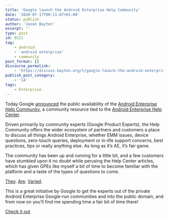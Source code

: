 ```yaml
---
title: 'Google launch the Android Enterprise Help Community'
date: '2020-07-17T00:11:07+01:00'
status: publish
author: 'Jason Bayton'
excerpt: ''
type: post
id: 9121
tag:
    - android
    - 'android enterprise'
    - community
post_format: []
discourse_permalink:
    - 'https://discuss.bayton.org/t/google-launch-the-android-enterprise-help-community/384'
publish_post_category:
    - '14'
tags:
    - Enterprise
---
```

Today Google [announced](https://blog.google/products/android-enterprise/help-community/) the public availability of the [Android Enterprise Help Community](https://support.google.com/work/android/community?hl=en), a community resource tied to the [Android Enterprise Help Center](https://support.google.com/work/android/?hl=en#topic=6151012).

Driven primarily by community experts (Google Product Experts), the Help Community offers the wider ecosystem of partners and customers a place to discuss all things Android Enterprise, whether EMM issues, device questions, zero-touch queries, deployment or in-life support concerns, best practices, tips or really anything else. As long as it’s AE, it’s fair game.

The community has been up and running for a little bit, and a few customers have stumbled upon it no doubt while perusing the Help Center articles, which has given GPEs like myself a bit of time to become familiar with the platform and a taste of the types of questions to come.

[They](https://support.google.com/s/community/forum/32063981/search/query%3Dforum%253A32063981/thread/58983797). [Are](https://support.google.com/s/community/forum/32063981/search/query%3Dforum%253A32063981/thread/57551030). [Varied](https://support.google.com/s/community/forum/32063981/search/query%3Dforum%253A32063981/thread/57397475).

This is a great initiative by Google to get the experts out of the private Android Enterprise Google-run communities and into the public domain, and from now on you’ll find me spending time a fair bit of time there!

[Check it out](https://support.google.com/work/android/community?hl=en)
